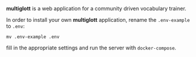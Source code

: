 __multiglott__ is a web application for a community driven vocabulary trainer. 

In order to install your own __multiglott__ application, rename the `.env-example` to `.env`:

    mv .env-example .env

fill in the appropriate settings and run the server with `docker-compose`.